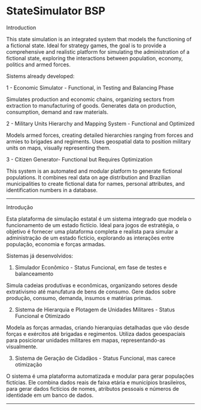 # StateSimulator BSP

Introduction

This state simulation is an integrated system that models the functioning of a fictional state.
Ideal for strategy games, the goal is to provide a comprehensive and realistic platform for simulating the administration of a fictional state, exploring the interactions between population, economy, politics and armed forces.

Sistems already developed:

1 - Economic Simulator - Functional, in Testing and Balancing Phase

Simulates production and economic chains, organizing sectors from extraction to manufacturing of goods. Generates data on production, consumption, demand and raw materials.

2 - Military Units Hierarchy and Mapping System - Functional and Optimized

Models armed forces, creating detailed hierarchies ranging from forces and armies to brigades and regiments. Uses geospatial data to position military units on maps, visually representing them.

3 - Citizen Generator- Functional but Requires Optimization

This system is an automated and modular platform to generate fictional populations. It combines real data on age distribution and Brazilian municipalities to create fictional data for names, personal attributes, and identification numbers in a database.

_______________________________________________________________________

Introdução

Esta plataforma de simulação estatal é um sistema integrado que modela o funcionamento de um
estado fictício.
Ideal para jogos de estratégia, o objetivo é fornecer uma plataforma completa e realista para simular a administração de um
estado fictício, explorando as interações entre população, economia e forças armadas.

Sistemas já desenvolvidos:

1. Simulador Econômico - Status Funcional, em fase de testes e balanceamento

Simula cadeias produtivas e econômicas, organizando setores desde extrativismo até manufatura de bens de consumo. Gere dados sobre produção, consumo, demanda, insumos e matérias primas.

2. Sistema de Hierarquia e Plotagem de Unidades Militares - Status Funcional e Otimizado

Modela as forças armadas, criando hierarquias detalhadas que vão desde forças e
exércitos até brigadas e regimentos. Utiliza dados geoespaciais para posicionar unidades
militares em mapas, representando-as visualmente.

3. Sistema de Geração de Cidadãos - Status Funcional, mas carece otimização

O sistema é uma plataforma automatizada e modular para gerar populações
fictícias. Ele combina dados reais de faixa etária e municípios brasileiros, para gerar dados
fictícios de nomes, atributos pessoais e números de identidade em um banco de
dados.

---------------------------------------------------------------------------------
